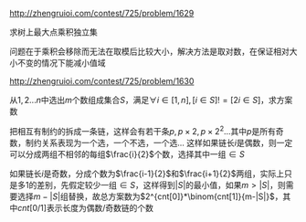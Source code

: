 http://zhengruioi.com/contest/725/problem/1629

求树上最大点乘积独立集

问题在于乘积会移除而无法在取模后比较大小，解决方法是取对数，在保证相对大小不变的情况下能减小值域



http://zhengruioi.com/contest/725/problem/1630

从$1,2...n$中选出$m$个数组成集合$S$，满足$\forall i\in[1,n], [i\in S]!=[2i\in S]$，求方案数

把相互有制约的拆成一条链，这样会有若干条$p,p\times 2,p\times 2^2...$其中$p$是所有奇数，制约关系表现为一个选，一个不选，一个选...
这样如果链长$i$是偶数，则一定可以分成两组不相邻的每组$\frac{i}{2}$个数，选择其中一组$\in S$

如果链长$i$是奇数，分成个数为$\frac{i-1}{2}$和$\frac{i+1}{2}$两组，实际上只是多1的差别，先假定较少一组$\in S$，这样得到$|S|$的最小值，如果$m>|S|$，则需要选择$m-|S|$组替换，故总方案数为$2^{cnt[0]}*\binom{cnt[1]}{m-|S|}$，其中$cnt[0/1]$表示长度为偶数/奇数链的个数



